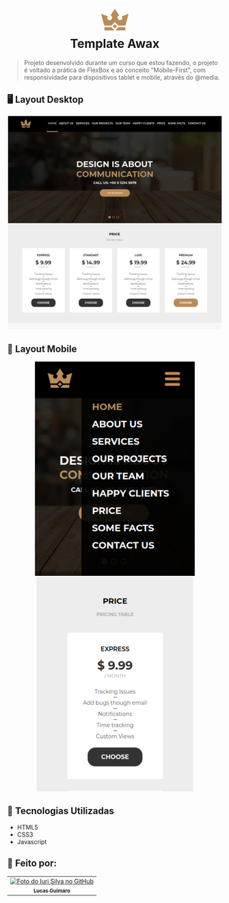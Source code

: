 <h1 align="center">
<img src="https://github.com/LukasGuimaro/Projeto-Awax/blob/master/assets/images/crown.png" alt="icon imagem"> <br>Template Awax
</h1>

> Projeto desenvolvido durante um curso que estou fazendo, o projeto é voltado a prática de FlexBox e ao conceito "Mobile-First", com responsividade para dispositivos tablet e mobile, através do @media.

## 🖥️ Layout Desktop


<div align="center">
<img src="https://github.com/LukasGuimaro/Projeto-Awax/blob/master/media/desktop.png" min-width="500px" max-width="500px" width="500px; align="right" alt="desktop imagem">
<img src="https://github.com/LukasGuimaro/Projeto-Awax/blob/master/media/desktop-price.png" min-width="500px" max-width="500px" width="500px; align="left" alt="desktop imagem">
</div>

## 📱 Layout Mobile

<div align="center">
<img src="https://github.com/LukasGuimaro/Projeto-Awax/blob/master/media/mobile.png" min-height="500px" max-height="500px" height="500px; alt="Mobile imagem">
<img src="https://github.com/LukasGuimaro/Projeto-Awax/blob/master/media/mobile-price.png" min-height="500px" max-height="500px" height="500px; alt="Mobile imagem">
</div>

## 🚀 Tecnologias Utilizadas

- HTML5
- CSS3
- Javascript

## 👾 Feito por:

<table>
  <tr>
    <td align="center">
      <a href="#">
        <img src="https://avatars.githubusercontent.com/u/106471648?v=4" width="100px;" alt="Foto do Iuri Silva no GitHub"/><br>
        <sub>
          <b>Lucas Guimaro</b>
        </sub>
      </a>
    </td>
  </tr>
</table>
